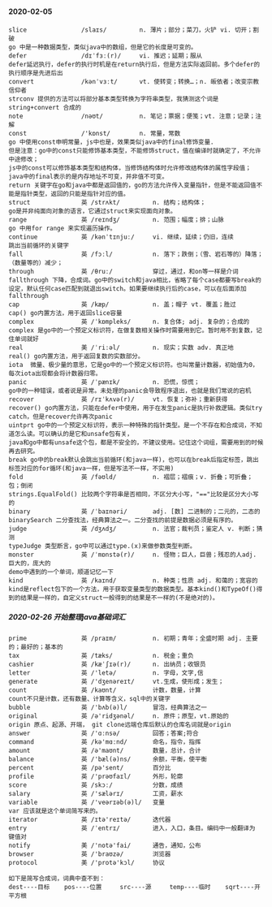 #### 2020-02-05
    slice               /slaɪs/         n. 薄片；部分；菜刀，火铲 vi. 切开；割破
    go 中是一种数据类型，类似java中的数组，但是它的长度是可变的。
    defer               /dɪˈfɜː(r)/     vi. 推迟；延期；服从
    defer延迟执行，defer的执行时机是在return执行后，但是方法实际返回前。多个defer的执行顺序是先进后出
    convert             /kənˈvɜːt/      vt. 使转变；转换…；n. 皈依者；改变宗教信仰者
    strconv 提供的方法可以将部分基本类型转换为字符串类型，我猜测这个词是string+convert 合成的
    note                /nəʊt/          n. 笔记；票据；便笺；vt. 注意；记录；注解
    const               /'kɒnst/        n. 常量，常数
    go 中使用const申明常量，js中也是，效果类似java中的final修饰变量.
    但是注意：go中的const只能修饰基本类型，不能修饰struct，值在编译时就确定了，不允许中途修改；
    js中的const可以修饰基本类型和结构体，当修饰结构体时允许修改结构体的属性字段值；
    java中的final表示的是内存地址不可变，并非值不可变。
    return 关键字在go和java中都是返回值的，go的方法允许传入变量指针，但是不能返回值不能是指针类型，返回的只能是指针对应的值。
    struct              英 /strʌkt/         n. 结构；结构体；
    go是并非纯面向对象的语言，它通过struct来实现面向对象。
    range               英 /reɪndʒ/         n. 范围；幅度；排；山脉
    go 中用for range 来实现遍历操作。
    continue            英 /kənˈtɪnjuː/     vi. 继续，延续；仍旧，连续
    跳出当前循环的关键字
    fall                英 /fɔːl/           n. 落下；跌倒；（雪、岩石等的）降落；（数量等的）减少；
    through             英 /θruː/           穿过，通过，和on等一样是介词
    fallthrough 下降，合成词。go中的switch和java相比，省略了每个case都要写break的设定，默认任何case匹配到就退出switch。如果要继续执行后的case，可以在后面添加fallthrough
    cap                 英 /kæp/            n. 盖；帽子 vt. 覆盖；胜过
    cap() go内置方法，用于返回slice容量
    complex             英 /ˈkɒmpleks/      n. 复合体; adj. 复杂的；合成的
    complex 是go中的一个预定义标识符，在做复数相关操作时需要用到它。暂时用不到复数，记住单词就好
    real                美 /ˈriːəl/         n. 现实；实数 adv. 真正地
    real() go内置方法，用于返回复数的实数部分。
    iota  微量、极少量的意思，它是go中的一个预定义标识符。也叫常量计数器，初始值为0，每次iota出现都会将计数器归零。
    panic               英 /ˈpænɪk/         n. 恐慌，惊慌；
    go中的一种错误，或者说是异常。未处理的panic会导致程序退出，也就是我们常说的宕机
    recover             英 /rɪˈkʌvə(r)/     vt. 恢复；弥补；重新获得
    recover() go内置方法，只能在defer中使用，用于在发生panic是执行补救逻辑。类似try catch，但是recover允许再次panic
    uintprt go中的一个预定义标识符，表示一种特殊的指针类型。是一个不存在和合成词，不知道怎么读。可以确认的是它和unsafe包有关，
    java和go中都有unsafe这个包，都是不安全的，不建议使用。记住这个词组，需要用到的时候再去研究。
    break go中的break默认会跳出当前循环(和java一样)，也可以在break后指定标签，跳出标签对应的for循环(和java一样，但是写法不一样，不实用)
    fold                英 /fəʊld/          n. 褶层；褶痕；v. 折叠；可折叠；包；倒闭
    strings.EqualFold() 比较两个字符串是否相同，不区分大小写，"=="比较是区分大小写的
    binary              英 /ˈbaɪnəri/       adj. [数] 二进制的；二元的，二态的
    binarySearch 二分查找法，经典算法之一。二分查找的前提是数据必须是有序的。
    judge               英 /dʒʌdʒ/          n. 法官；裁判员；鉴定人 v. 判断；猜测
    typeJudge 类型断言，go中可以通过type.(x)来做参数类型判断。
    monster             英 /ˈmɒnstə(r)/     n. 怪物；巨人，巨兽；残忍的人adj. 巨大的，庞大的
    demo中遇到的一个单词，顺道记忆一下
    kind                英 /kaɪnd/          n. 种类；性质 adj. 和蔼的；宽容的
    kind是reflect包下的一个方法，用于获取变量类型的数据类型。基本kind()和TypeOf()得到的结果是一样的，自定义struct一般得到的结果是不一样的(不是绝对的)。
##### 2020-02-26 开始整理java基础词汇
    prime               英 /praɪm/          n. 初期；青年；全盛时期 adj. 主要的；最好的；基本的
    tax                 英 /tæks/           n. 税金；重负 
    cashier             英 /kæˈʃɪə(r)/      n. 出纳员；收银员
    letter              英 /'letə/          n. 字母，文字,信
    generate            英 /'dʒenəreɪt/     vt.生成，使形成；发生；
    count               英 /kaʊnt/          计数，数量，计算
    count不只是计数，还有数量、计算等含义，sql中的关键字
    bubble              英 /'bʌb(ə)l/       冒泡，经典算法之一
    original            英 /ə'ridʒənəl/     n. 原件；原型，vt.原始的
    origin 原点、起源、开端， git clone远端仓库后默认的仓库名词就是origin
    answer              英 /'ɑːnsə/         回答；答案;符合
    command             英 /kə'mɑːnd/       命名，指令，指挥
    amount              英 /ə'maʊnt/        数量，总计，合计
    balance             英 /'bæl(ə)ns/      余额，平衡，使平衡
    percent             英 /pə'sent/        百分比
    profile             英 /'prəʊfaɪl/      外形，轮廓
    score               英 /skɔː/           分数，成绩
    salary              英 /'sælərɪ/        工资，薪水
    variable            英 /'veərɪəb(ə)l/   变量
    var 应该就是这个单词简写来的。
    iterator            英 /ɪtə'reɪtə/      迭代器
    entry               英 /ˈentrɪ/         进入，入口，条目。编码中一般翻译为 键值对
    notify              美 /'notə'fai/      通告，通知，公布
    browser             英 /'braʊzə/        浏览器
    protocol            美 /'protə'kɔl/     协议
    
    如下是简写合成词，词典中查不到：
    dest----目标    pos----位置     src----源     temp----临时    sqrt----开平方根
